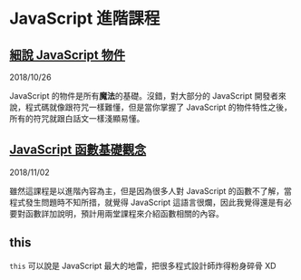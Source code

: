 # JavaScript 進階課程
## [細說 JavaScript 物件](https://github.com/leoshiang/advanced-javaScript/tree/master/%E7%B4%B0%E8%AA%AA%20JavaScript%20%E7%89%A9%E4%BB%B6)
2018/10/26

JavaScript 的物件是所有**魔法**的基礎。沒錯，對大部分的 JavaScript 開發者來說，程式碼就像跟符咒一樣難懂，但是當你掌握了 JavaScript 的物件特性之後，所有的符咒就跟白話文一樣淺顯易懂。

## [JavaScript 函數基礎觀念](https://github.com/leoshiang/advanced-javaScript/tree/master/JavaScript%20%E5%87%BD%E6%95%B8%E5%9F%BA%E7%A4%8E%E8%A7%80%E5%BF%B5)
2018/11/02

雖然這課程是以進階內容為主，但是因為很多人對 JavaScript 的函數不了解，當程式發生問題時不知所措，就覺得 JavaScript 這語言很爛，因此我覺得還是有必要對函數詳加說明，預計用兩堂課程來介紹函數相關的內容。

## this
`this` 可以說是 JavaScript 最大的地雷，把很多程式設計師炸得粉身碎骨 XD
